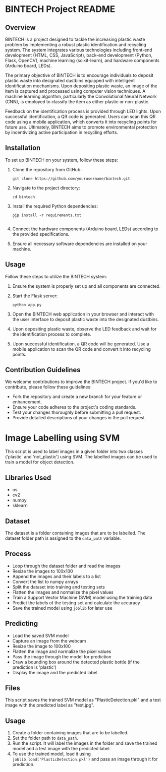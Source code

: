 # BINTECH Project README

## Overview
BINTECH is a project designed to tackle the increasing plastic waste problem by implementing a robust plastic identification and recycling system. The system integrates various technologies including front-end development (HTML, CSS, JavaScript), back-end development (Python, Flask, OpenCV), machine learning (scikit-learn), and hardware components (Arduino board, LEDs).

The primary objective of BINTECH is to encourage individuals to deposit plastic waste into designated dustbins equipped with intelligent identification mechanisms. Upon depositing plastic waste, an image of the item is captured and processed using computer vision techniques. A machine learning algorithm, particularly the Convolutional Neural Network (CNN), is employed to classify the item as either plastic or non-plastic.

Feedback on the identification process is provided through LED lights. Upon successful identification, a QR code is generated. Users can scan this QR code using a mobile application, which converts it into recycling points for future use. Ultimately, BINTECH aims to promote environmental protection by incentivizing active participation in recycling efforts.

## Installation
To set up BINTECH on your system, follow these steps:

1. Clone the repository from GitHub:
   ```
   git clone https://github.com/yourusername/bintech.git
   ```

2. Navigate to the project directory:
   ```
   cd bintech
   ```

3. Install the required Python dependencies:
   ```
   pip install -r requirements.txt
   ``

4. Connect the hardware components (Arduino board, LEDs) according to the provided specifications.

5. Ensure all necessary software dependencies are installed on your machine.

## Usage
Follow these steps to utilize the BINTECH system:

1. Ensure the system is properly set up and all components are connected.

2. Start the Flask server:
   ```
   python app.py
   ```

3. Open the BINTECH web application in your browser and interact with the user interface to deposit plastic waste into the designated dustbins.

4. Upon depositing plastic waste, observe the LED feedback and wait for the identification process to complete.

5. Upon successful identification, a QR code will be generated. Use a mobile application to scan the QR code and convert it into recycling points.

## Contribution Guidelines
We welcome contributions to improve the BINTECH project. If you'd like to contribute, please follow these guidelines:

- Fork the repository and create a new branch for your feature or enhancement.
- Ensure your code adheres to the project's coding standards.
- Test your changes thoroughly before submitting a pull request.
- Provide detailed descriptions of your changes in the pull request
  
# Image Labelling using SVM

This script is used to label images in a given folder into two classes ('plastic' and 'not_plastic') using SVM. The labelled images can be used to train a model for object detection.

## Libraries Used

- os
- cv2
- numpy
- sklearn

## Dataset

The dataset is a folder containing images that are to be labelled. The dataset folder path is assigned to the `data_path` variable.

## Process

- Loop through the dataset folder and read the images
- Resize the images to 100x100
- Append the images and their labels to a list
- Convert the list to numpy arrays
- Split the dataset into training and testing sets
- Flatten the images and normalize the pixel values
- Train a Support Vector Machine (SVM) model using the training data
- Predict the labels of the testing set and calculate the accuracy
- Save the trained model using `joblib` for later use

## Predicting

- Load the saved SVM model
- Capture an image from the webcam
- Resize the image to 100x100
- Flatten the image and normalize the pixel values
- Pass the image through the model for prediction
- Draw a bounding box around the detected plastic bottle (if the prediction is 'plastic')
- Display the image and the predicted label

## Files

This script saves the trained SVM model as "PlasticDetection.pkl" and a test image with the predicted label as "test.jpg".

## Usage

1. Create a folder containing images that are to be labelled.
2. Set the folder path to `data_path`.
3. Run the script. It will label the images in the folder and save the trained model and a test image with the predicted label.
4. To use the trained model, load it using `joblib.load('PlasticDetection.pkl')` and pass an image through it for prediction.
